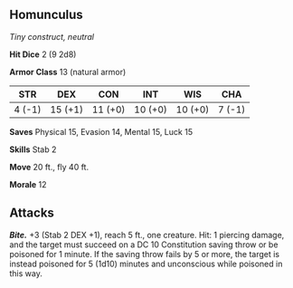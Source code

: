 ## Homunculus

*Tiny construct, neutral*

**Hit Dice** 2 (9 2d8)

**Armor Class** 13 (natural armor)

| STR     | DEX     | CON     | INT     | WIS     | CHA     |
|---------|---------|---------|---------|---------|---------|
|  4 (-1) | 15 (+1) | 11 (+0) | 10 (+0) | 10 (+0) |  7 (-1) |

**Saves** Physical 15, Evasion 14, Mental 15, Luck 15

**Skills** Stab 2

**Move** 20 ft., fly 40 ft.

**Morale** 12

## Attacks

***Bite.*** +3 (Stab 2 DEX +1), reach 5 ft., one creature. Hit: 1 piercing damage, and the target must succeed on a DC 10 Constitution saving throw or be poisoned for 1 minute. If the saving throw fails by 5 or more, the target is instead poisoned for 5 (1d10) minutes and unconscious while poisoned in this way.

